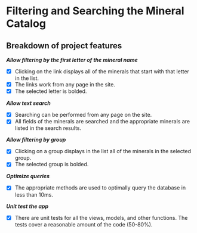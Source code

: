 # Filtering and Searching the Mineral Catalog

## Breakdown of project features

***Allow filtering by the first letter of the mineral name***

- [x] Clicking on the link displays all of the minerals that start with that letter in the list.
- [x] The links work from any page in the site.
- [x] The selected letter is bolded.
 
***Allow text search***
- [x] Searching can be performed from any page on the site.
- [x] All fields of the minerals are searched and the appropriate minerals are listed in the search results.

***Allow filtering by group***
 - [x] Clicking on a group displays in the list all of the minerals in the selected group.
 - [x] The selected group is bolded.

***Optimize queries***
 - [x] The appropriate methods are used to optimally query the database in less than 10ms.

***Unit test the app***
 - [x] There are unit tests for all the views, models, and other functions. The tests cover a reasonable amount of the code (50-80%).
